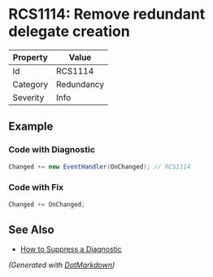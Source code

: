 # RCS1114: Remove redundant delegate creation

| Property | Value      |
| -------- | ---------- |
| Id       | RCS1114    |
| Category | Redundancy |
| Severity | Info       |

## Example

### Code with Diagnostic

```csharp
Changed += new EventHandler(OnChanged); // RCS1114
```

### Code with Fix

```csharp
Changed += OnChanged;
```

## See Also

* [How to Suppress a Diagnostic](../HowToConfigureAnalyzers.md#how-to-suppress-a-diagnostic)


*\(Generated with [DotMarkdown](http://github.com/JosefPihrt/DotMarkdown)\)*